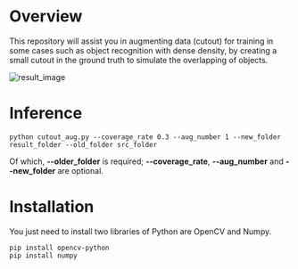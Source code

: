 # Overview
This repository will assist you in augmenting data (cutout) for training in some cases such as object recognition with dense density, by creating a small cutout in the ground truth to simulate the overlapping of objects.

![result_image](https://github.com/duongngockhanh/cutout-augmentation/assets/87640587/af9f769e-862e-481d-8d41-c5316d6a22e1)

# Inference
```commandline
python cutout_aug.py --coverage_rate 0.3 --aug_number 1 --new_folder result_folder --old_folder src_folder
```
Of which, **--older_folder** is required; **--coverage_rate**, **--aug_number** and **--new_folder** are optional.

# Installation
You just need to install two libraries of Python are OpenCV and Numpy.
```commandline
pip install opencv-python
pip install numpy
```
